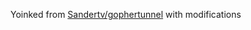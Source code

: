 Yoinked from [Sandertv/gophertunnel](https://github.com/Sandertv/gophertunnel/tree/f8b092d0378cc7fdbf87640dae4def2d06fddeb4) with modifications